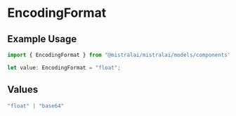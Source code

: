 # EncodingFormat

## Example Usage

```typescript
import { EncodingFormat } from "@mistralai/mistralai/models/components";

let value: EncodingFormat = "float";
```

## Values

```typescript
"float" | "base64"
```